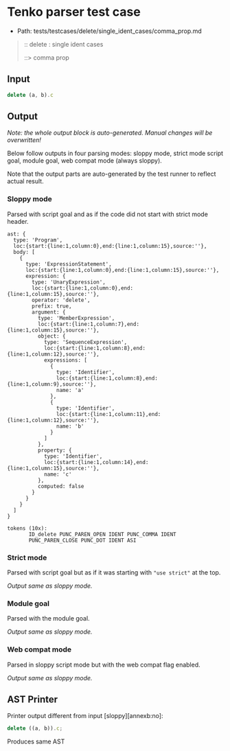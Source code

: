 # Tenko parser test case

- Path: tests/testcases/delete/single_ident_cases/comma_prop.md

> :: delete : single ident cases
>
> ::> comma prop

## Input

`````js
delete (a, b).c
`````

## Output

_Note: the whole output block is auto-generated. Manual changes will be overwritten!_

Below follow outputs in four parsing modes: sloppy mode, strict mode script goal, module goal, web compat mode (always sloppy).

Note that the output parts are auto-generated by the test runner to reflect actual result.

### Sloppy mode

Parsed with script goal and as if the code did not start with strict mode header.

`````
ast: {
  type: 'Program',
  loc:{start:{line:1,column:0},end:{line:1,column:15},source:''},
  body: [
    {
      type: 'ExpressionStatement',
      loc:{start:{line:1,column:0},end:{line:1,column:15},source:''},
      expression: {
        type: 'UnaryExpression',
        loc:{start:{line:1,column:0},end:{line:1,column:15},source:''},
        operator: 'delete',
        prefix: true,
        argument: {
          type: 'MemberExpression',
          loc:{start:{line:1,column:7},end:{line:1,column:15},source:''},
          object: {
            type: 'SequenceExpression',
            loc:{start:{line:1,column:8},end:{line:1,column:12},source:''},
            expressions: [
              {
                type: 'Identifier',
                loc:{start:{line:1,column:8},end:{line:1,column:9},source:''},
                name: 'a'
              },
              {
                type: 'Identifier',
                loc:{start:{line:1,column:11},end:{line:1,column:12},source:''},
                name: 'b'
              }
            ]
          },
          property: {
            type: 'Identifier',
            loc:{start:{line:1,column:14},end:{line:1,column:15},source:''},
            name: 'c'
          },
          computed: false
        }
      }
    }
  ]
}

tokens (10x):
       ID_delete PUNC_PAREN_OPEN IDENT PUNC_COMMA IDENT
       PUNC_PAREN_CLOSE PUNC_DOT IDENT ASI
`````

### Strict mode

Parsed with script goal but as if it was starting with `"use strict"` at the top.

_Output same as sloppy mode._

### Module goal

Parsed with the module goal.

_Output same as sloppy mode._

### Web compat mode

Parsed in sloppy script mode but with the web compat flag enabled.

_Output same as sloppy mode._

## AST Printer

Printer output different from input [sloppy][annexb:no]:

````js
delete ((a, b)).c;
````

Produces same AST
